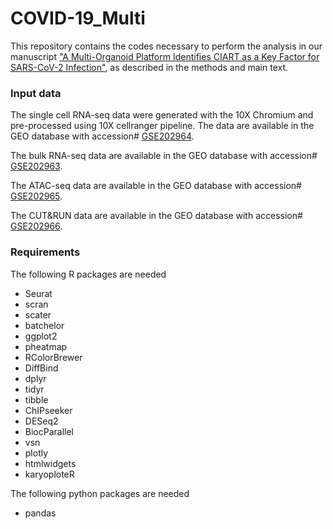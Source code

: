 # COVID-19_Multi

This repository contains the codes necessary to perform the analysis in our
manuscript ["A Multi-Organoid Platform Identifies CIART as a Key Factor for
SARS-CoV-2 Infection"](https://www.nature.com/articles/s41556-023-01095-y), as
described in the methods and main text.

### Input data

The single cell RNA-seq data were generated with the 10X Chromium and
pre-processed using 10X cellranger pipeline. The data are available in the
GEO database with accession#
[GSE202964](https://www.ncbi.nlm.nih.gov/geo/query/acc.cgi?acc=GSE202964).

The bulk RNA-seq data are available in the GEO database with accession#
[GSE202963](https://www.ncbi.nlm.nih.gov/geo/query/acc.cgi?acc=GSE202963).

The ATAC-seq data are available in the GEO database with accession#
[GSE202965](https://www.ncbi.nlm.nih.gov/geo/query/acc.cgi?acc=GSE202965).

The CUT&RUN data are available in the GEO database with accession#
[GSE202966](https://www.ncbi.nlm.nih.gov/geo/query/acc.cgi?acc=GSE202966).

### Requirements

The following R packages are needed

- Seurat
- scran
- scater
- batchelor
- ggplot2
- pheatmap
- RColorBrewer
- DiffBind
- dplyr
- tidyr
- tibble
- ChIPseeker
- DESeq2
- BiocParallel
- vsn
- plotly
- htmlwidgets
- karyoploteR

The following python packages are needed

- pandas

